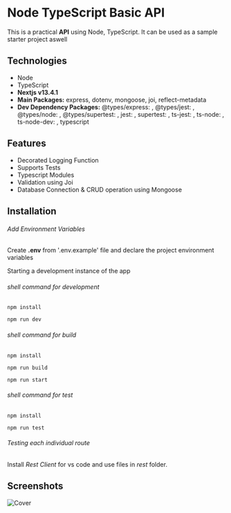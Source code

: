 # Node TypeScript Basic API

This is a practical **API** using Node, TypeScript. It can be used as a sample starter project aswell

## Technologies

-   Node
-   TypeScript
-   **Nextjs v13.4.1**
-   **Main Packages:** express, dotenv, mongoose, joi, reflect-metadata
-   **Dev Dependency Packages:** @types/express: , @types/jest: , @types/node: , @types/supertest: , jest: , supertest: , ts-jest: , ts-node: ,
    ts-node-dev: , typescript

## Features

-   Decorated Logging Function
-   Supports Tests
-   Typescript Modules
-   Validation using Joi
-   Database Connection & CRUD operation using Mongoose

## Installation

###### Add Environment Variables

Create **.env** from '.env.example' file and declare the project environment variables

Starting a development instance of the app

###### shell command for development

```shell
npm install

npm run dev
```

###### shell command for build

```shell
npm install

npm run build

npm run start
```

###### shell command for test

```shell
npm install

npm run test
```

###### Testing each individual route

Install _Rest Client_ for vs code and use files in _rest_ folder.

## Screenshots

![Cover](./public/cover.png)
